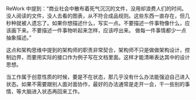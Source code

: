 ReWork 中提到：“商业社会中散布着死气沉沉的文件，没用却浪费人们的时间。没人阅读的文件，没人去看的图表，从不符合成品规则。这些东西一直存在，但几秒种就被人遗忘了。如果你想描述什么，写实一点。不要描述一件事物像什么，应该画下来。不要描述一件事物听起来怎样，应该哼出来。 做每一件事情都少一点抽象描述。”

这点和架构思维中提到的架构师的职责非常契合，架构师不只是做做架构设计，控制边界，而要用实际的接口作为例子写在文档里面。这样才能清晰表达其中的设计思想。



当工作属于创意性质的时候，要是不在状态，那几乎没有什么办法能强迫自己进入状态。如果不需要跟别人面对面协作，最好的办法通常是走开一会，干一些别的事情，等大脑进入状态再回来工作。



